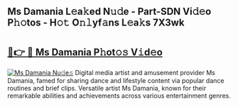 ## Ms Damania L𝚎a𝚔ed N𝚞𝚍e - Part-SDN Vi𝚍𝚎o P𝚑𝚘tos - H𝚘𝚝 O𝚗𝚕yf𝚊ns L𝚎a𝚔s 7X3wk

# <h2><a href="http://kfd4a9x.oniu.top/?m=Ms+Damania">🔗👉 🔴 Ms Damania P𝚑ot𝚘𝚜 V𝚒d𝚎o</a></h2>

[![Ms Damania Nu𝚍e𝚜](https://i.imgur.com/0qMVB7G.gif)](http://kfd4a9x.oniu.top/?m=Ms+Damania)
Digital media artist and amusement provider Ms Damania, famed for sharing dance and lifestyle content via popular dance routines and brief clips. Versatile artist Ms Damania, known for their remarkable abilities and achievements across various entertainment genres.  
